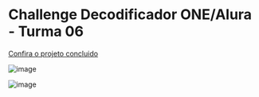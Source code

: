 # Challenge Decodificador ONE/Alura - Turma 06
[Confira o projeto concluido](https://g-ramalho.github.io/decodificador.github.io/)

![image](https://github.com/g-ramalho/decodificador.github.io/assets/62910017/8865b7b8-b288-46b1-8707-8971649d703d)

![image](https://github.com/g-ramalho/decodificador.github.io/assets/62910017/a34f366f-f651-4c4d-b845-f5c12d709bbd)

